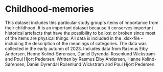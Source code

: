 # Childhood-memories
This dataset includes this particular study group's items of importance from their childhood. It is an important dataset because it conserves important historical artefacts that have the possibility to be lost or broken since most of the items are physical things.
All data is included in the .xlsx-file - including the description of the meanings of categories. 
The data was collected in the early autumn of 2023.
Includes data from Rasmus Eiby Andersen, Hanne Kolind-Sørensen, Daniel Dyrendal Rosenlund Wickstrøm and Poul Hjort Pedersen.
Written by Rasmus Eiby Andersen, Hanne Kolind-Sørensen, Daniel Dyrendal Rosenlund Wickstrøm and Poul Hjort Pedersen.
